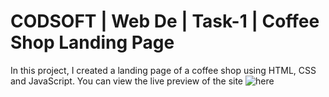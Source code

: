 # CODSOFT | Web De | Task-1 |  Coffee Shop Landing Page
In this project, I created a landing page of a coffee shop using HTML, CSS and JavaScript.
You can view the live preview of the site <img src="https://github.com/x0lg0n/CODSOFT-Task-1" alt="here">
